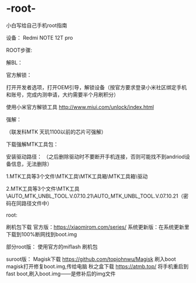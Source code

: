 # -root-
小白写给自己手机root指南

设备：
Redmi NOTE 12T pro

ROOT步骤:

解BL：

官方解锁：

打开开发者选项，打开OEM引导，解锁设备（按官方要求登录小米社区绑定手机和账号，完成内测申请，大约需要半个月刷积分）

使用小米官方解锁工具 http://www.miui.com/unlock/index.html   

强解：

（联发科MTK 天玑1100以前的芯片可强解）

下载强解MTK工具包：

安装驱动路径：   （之后删除驱动时不要断开手机连接，否则可能找不到andriod设备信息，无法删除）

1.MTK工具等3个文件\MTK工具\MTK工具箱\MTK工具箱\驱动  

2.MTK工具等3个文件\MTK工具\AUTO_MTK_UNBL_TOOL.V.07.10.21\AUTO_MTK_UNBL_TOOL.V.07.10.21（密码在同路径文件中）


root: 

刷机包下载 官方版：https://xiaomirom.com/series/
系统更新版：在系统更新里下载到100%断网找到boot.img

部分root版：
使用官方的miflash 刷机包

suroot版：
Magisk下载  https://github.com/topjohnwu/Magisk
刷入boot magisk打开修复boot.img,传给电脑
秋之盒下载 https://atmb.top/
将手机重启到fast boot,刷入boot.img——是修补后的img文件
      
                
